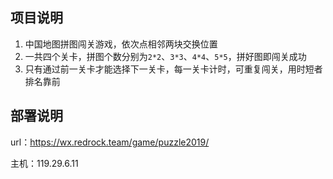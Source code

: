 ## 项目说明

1. 中国地图拼图闯关游戏，依次点相邻两块交换位置
2. 一共四个关卡，拼图个数分别为`2*2`、`3*3`、`4*4`、`5*5`，拼好图即闯关成功
3. 只有通过前一关卡才能选择下一关卡，每一关卡计时，可重复闯关，用时短者排名靠前

## 部署说明

url：https://wx.redrock.team/game/puzzle2019/

主机：119.29.6.11

